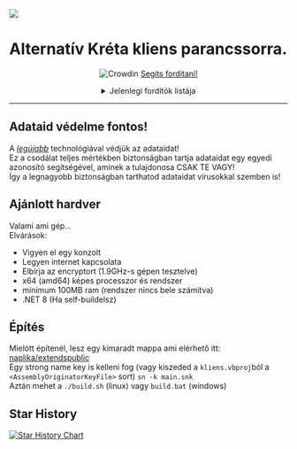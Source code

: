 <img src="https://github.com/naplika/kliens/assets/82440273/1770c2f5-8196-4c0e-80c3-abcf9933d2e0">


<h1>Alternatív Kréta kliens parancssorra.</h1>

<div style="text-align: center">

![Crowdin](https://badges.crowdin.net/naplika/localized.svg)
[Segíts fordítani!](https://i18n.naplika.mnus.hu/)<br>

<details>
    <summary>Jelenlegi fordítók listája</summary>
<ul>
    <li><a href="https://github.com/Zan1456">Zan</a></li>
</ul>
</details>

</div>



<hr>

<h2>Adataid védelme fontos!</h2>

A [*legújabb*](https://github.com/Delta-Trolling-Technologies/FuckMyBytes) technológiával védjük az adataidat!<br>
Ez a csodálat teljes mértékben biztonságban tartja adataidat egy egyedi azonosító segítségével, aminek a tulajdonosa CSAK TE VAGY!<br>
Így a legnagyobb biztonságban tarthatod adataidat vírusokkal szemben is!

<h2>Ajánlott hardver</h2>

Valami ami gép...<br>
Elvárások:
- Vigyen el egy konzolt
- Legyen internet kapcsolata
- Elbírja az encryptort (1.9GHz-s gépen tesztelve)
- x64 (amd64) képes processzor és rendszer
- minimum 100MB ram (rendszer nincs bele számítva)
- .NET 8 (Ha self-buildelsz)

<h2>Építés</h2>

Mielött építenél, lesz egy kimaradt mappa ami elérhető itt: [naplika/extendspublic](https://github.com/naplika/extendspublic)<br>
Egy strong name key is kelleni fog (vagy kiszeded a `kliens.vbproj`ból a `<AssemblyOriginatorKeyFile>` sort) `sn -k main.snk`<br>
Aztán mehet a `./build.sh` (linux) vagy `build.bat` (windows)

## Star History

<a href="https://star-history.com/#naplika/kliens&Timeline">
 <picture>
   <source media="(prefers-color-scheme: dark)" srcset="https://api.star-history.com/svg?repos=naplika/kliens&type=Timeline&theme=dark" />
   <source media="(prefers-color-scheme: light)" srcset="https://api.star-history.com/svg?repos=naplika/kliens&type=Timeline" />
   <img alt="Star History Chart" src="https://api.star-history.com/svg?repos=naplika/kliens&type=Timeline" />
 </picture>
</a>
